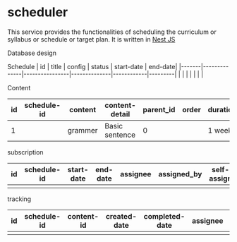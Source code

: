 # scheduler
This service provides the functionalities of scheduling the curriculum or syllabus or schedule or target plan. It is written in [Nest JS](https://github.com/nestjs/nest)

Database design

Schedule
| id    | title        | config         |   status     | start-date | end-date|
|-------|--------------|----------------|--------------|------------|---------|
|       |              |                |              |            |         |

Content

| id    |schedule-id| content  | content-detail | parent_id |order| duration | config  | context | context-id | prerequisite   | post-action | status   |
|-------|-----------|----------|----------------|-----------|------|---------|---------|---------|------------|----------------|-------------|----------|
|  1    |           |grammer   | Basic sentence | 0         |      | 1 week  | {JSON } |         |            | Letter knowing |assignment   |published |


subscription

| id    | schedule-id  | start-date     | end-date  | assignee | assigned_by  | self-assign | status |
|-------|--------------|----------------|-----------|----------|--------------|-------------|--------|
|       |              |                |           |          |              |             |        |

tracking

| id    | schedule-id  | content-id     | created-date  | completed-date| assignee | assigned_by  | self-assign | delay  | status |
|-------|--------------|----------------|---------------|---------------|----------|--------------|-------------|--------|--------|
|       |              |                |               |               |          |              |             |        |        |



